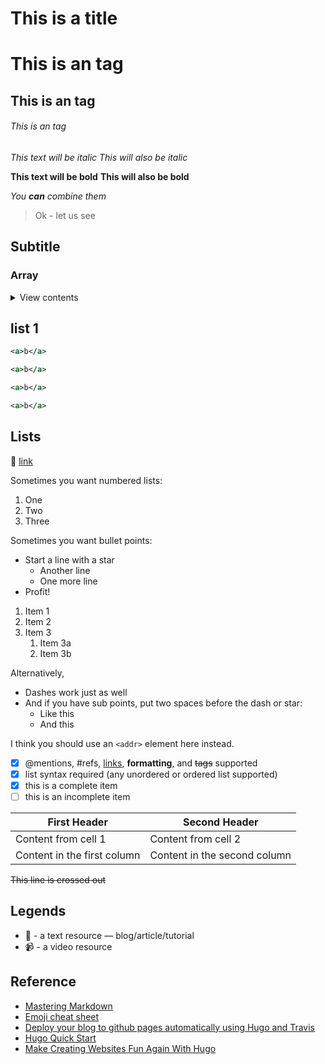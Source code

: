 # This is a title

# This is an tag
## This is an tag
###### This is an tag

*This text will be italic*
_This will also be italic_

**This text will be bold**
__This will also be bold__

_You **can** combine them_



> Ok - let us see

## Subtitle

### Array

<details>
<summary>View contents</summary>
  
* [list 1](#list-1)
* list 2

* [Lists](#lists)
</details>

## list 1

``` xml
<a>b</a>
```

``` xml
<a>b</a>
```


``` xml
<a>b</a>
```


``` xml
<a>b</a>
```




## Lists

:memo: [link](https://google.com)

Sometimes you want numbered lists:

1. One
2. Two
3. Three

Sometimes you want bullet points:

* Start a line with a star
  * Another line
  * One more line
* Profit!

1. Item 1
1. Item 2
1. Item 3
   1. Item 3a
   1. Item 3b

Alternatively,

- Dashes work just as well
- And if you have sub points, put two spaces before the dash or star:
  - Like this
  - And this

I think you should use an
`<addr>` element here instead.

- [x] @mentions, #refs, [links](), **formatting**, and <del>tags</del> supported
- [x] list syntax required (any unordered or ordered list supported)
- [x] this is a complete item
- [ ] this is an incomplete item

First Header | Second Header
------------ | -------------
Content from cell 1 | Content from cell 2
Content in the first column | Content in the second column

~~This line is crossed out~~

## Legends

* :memo: - a text resource — blog/article/tutorial
* :video_camera: - a video resource 

## Reference

* [Mastering Markdown](https://guides.github.com/features/mastering-markdown/)
* [Emoji cheat sheet](https://www.webpagefx.com/tools/emoji-cheat-sheet/)
* [Deploy your blog to github pages automatically using Hugo and Travis](http://rcoedo.com/post/hugo-static-site-generator/)
* [Hugo Quick Start](https://gohugo.io/getting-started/quick-start/)
* [Make Creating Websites Fun Again With Hugo](https://code.tutsplus.com/tutorials/make-creating-websites-fun-again-with-hugo-the-static-website-generator-written-in-go--cms-27319)
